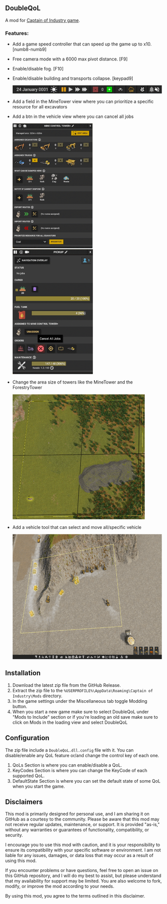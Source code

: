 ## DoubleQoL

A mod for [Captain of Industry game](https://www.captain-of-industry.com/).

### Features:

- Add a game speed controller that can speed up the game up to x10. [numb8-numb9]
- Free camera mode with a 6000 max pivot distance. [F9]
- Enable/disable fog. [F10]
- Enable/disable building and transports collapse. [keypad9]

    <img src="./images/StatusBar.png" alt="StatusBar" width="auto">

- Add a field in the MineTower view where you can prioritize a specific resource for all excavators
- Add a btn in the vehicle view where you can cancel all jobs

    
    <img src="./images/MineTowerView.png" alt="MineTowerView" width="auto" height="400">    <img src="./images/VehicleView.png" alt="VehicleView" width="auto" height="400">

- Change the area size of towers like the MineTower and the ForestryTower

    <img src="./images/TowerArea.png" alt="TowerArea" width="auto" height="400">
  
- Add a vehicle tool that can select and move all/specific vehicle

    <img src="./images/VehicleTool.png" alt="TowerArea" width="auto" height="400">
  

## Installation

1. Download the latest zip file from the GitHub Release.
2. Extract the zip file to the `%USERPROFILE%\AppData\Roaming\Captain of Industry\Mods` directory.
3. In the game settings under the Miscellaneous tab toggle Modding button.
4. When you start a new game make sure to select DoubleQoL under "Mods to Include" section or if you're loading an old save make sure to click on Mods in the loading view and select DoubleQoL

  

## Configuration

The zip file include a `DoubleQoL.dll.config` file with it. You can disable/enable any QoL feature or/and change the control key of each one.

1. QoLs Section is where you can enable/disable a QoL.
2. KeyCodes Section is where you can change the KeyCode of each supported QoL.
3. DefaultState Section is where you can set the default state of some QoL when you start the game.

  

## Disclaimers

This mod is primarily designed for personal use, and I am sharing it on GitHub as a courtesy to the community. Please be aware that this mod may not receive regular updates, maintenance, or support. It is provided "as-is," without any warranties or guarantees of functionality, compatibility, or security.

I encourage you to use this mod with caution, and it is your responsibility to ensure its compatibility with your specific software or environment. I am not liable for any issues, damages, or data loss that may occur as a result of using this mod.

If you encounter problems or have questions, feel free to open an issue on this GitHub repository, and I will do my best to assist, but please understand that my availability for support may be limited. You are also welcome to fork, modify, or improve the mod according to your needs.

By using this mod, you agree to the terms outlined in this disclaimer.